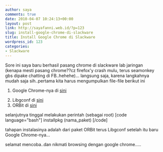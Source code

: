 ```yaml
---
author: saya
comments: true
date: 2010-04-07 10:24:13+00:00
layout: post
link: http://sayafanni.web.id/?p=123
slug: install-google-chrome-di-slackware
title: Install Google Chrome di Slackware
wordpress_id: 123
categories:
- Slackware
---
```


Sore ini saya baru berhasil pasang chrome di slackware lab jaringan (kenapa mesti pasang chrome??cz firefox'y crash mulu, terus seamonkey gbs dipake chatting di FB..hehehe)...
langsung saja, karena langkahnya mudah saja sih..pertama kita harus mengumpulkan file-file berikut ini
1. Google Chrome-nya di [sini](http://repository.slacky.eu/slackware-13.0/network/google-chrome/5.0.342.7/google-chrome-5.0.342.7-i386-2as.txz)
<!-- more -->
2. Libgconf di [sini](http://www.4shared.com/file/258904731/70147bda/GConf-2260-i486-1_SBo.html)
3. ORBit di [sini](http://www.4shared.com/file/258905363/5cd8210a/ORBit2-21417-i486-1_SBo.html)

selanjutnya tinggal melakukan perintah (sebagai root)
[code language="bash"]
installpkg (nama_paket)
[/code]

tahapan instalasinya adalah dari paket ORBit terus Libgconf setelah itu baru Google Chrome-nya...

selamat mencoba..dan nikmati browsing dengan google chrome.....

